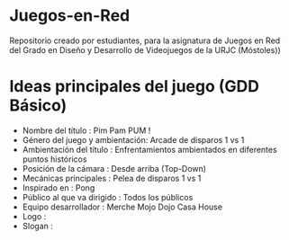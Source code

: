 # Juegos-en-Red
Repositorio creado por estudiantes, para la asignatura de Juegos en Red del Grado en Diseño y Desarrollo de Videojuegos de la URJC (Móstoles))


# Ideas principales del juego (GDD Básico)

  - Nombre del título : Pim Pam PUM !
  - Género del juego y ambientación: Arcade de disparos 1 vs 1
  - Ambientación del título : Enfrentamientos ambientados en diferentes puntos históricos
  - Posición de la cámara : Desde arriba (Top-Down)
  - Mecánicas principales : Pelea de disparos 1 vs 1
  - Inspirado en : Pong
  - Público al que va dirigido : Todos los públicos
  - Equipo desarrollador : Merche Mojo Dojo Casa House
  - Logo :
  - Slogan :
